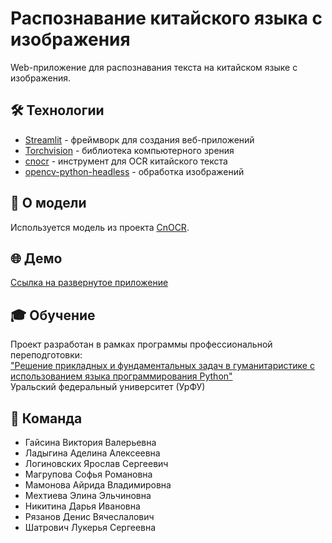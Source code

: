 # Распознавание китайского языка с изображения

Web-приложение для распознавания текста на китайском языке с изображения.

## 🛠 Технологии
- [Streamlit](https://streamlit.io/) - фреймворк для создания веб-приложений
- [Torchvision](https://pytorch.org/vision/stable/index.html) - библиотека компьютерного зрения
- [cnocr](https://cnocr.readthedocs.io/zh-cn/stable/) - инструмент для OCR китайского текста
- [opencv-python-headless](https://opencv.org/) - обработка изображений

## 📌 О модели
Используется модель из проекта [CnOCR](https://github.com/breezedeus/CnOCR/blob/master/README_en.md).

## 🌐 Демо
[Ссылка на развернутое приложение]()

## 🎓 Обучение
Проект разработан в рамках программы профессиональной переподготовки:  
["Решение прикладных и фундаментальных задач в гуманитаристике с использованием языка программирования Python"](https://dpo.urfu.ru/programs/92)  
Уральский федеральный университет (УрФУ)

## 👥 Команда
- Гайсина Виктория Валерьевна
- Ладыгина Аделина Алексеевна
- Логиновских Ярослав Сергеевич
- Магрупова Софья Романовна
- Мамонова Айрида Владимировна
- Мехтиева Элина Эльчиновна
- Никитина Дарья Ивановна
- Рязанов Денис Вячеслалович
- Шатрович Лукерья Сергеевна